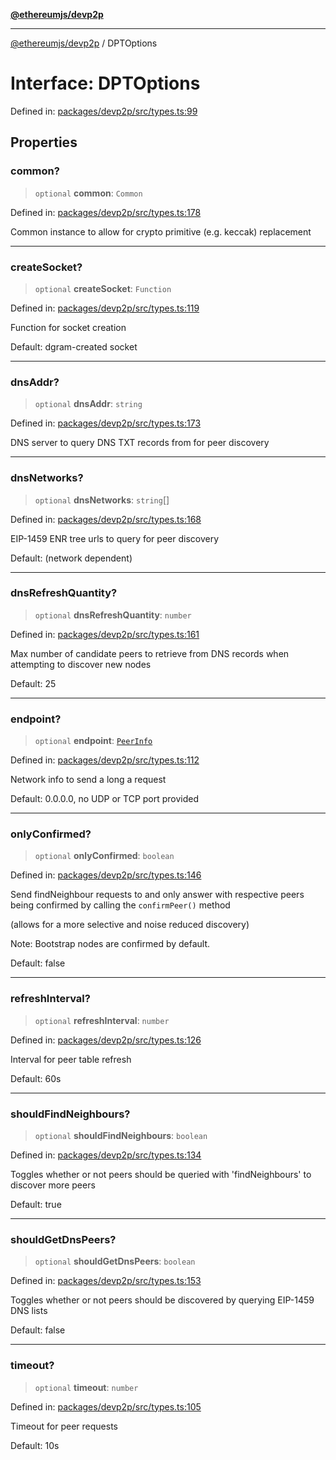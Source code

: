 [**@ethereumjs/devp2p**](../README.md)

***

[@ethereumjs/devp2p](../README.md) / DPTOptions

# Interface: DPTOptions

Defined in: [packages/devp2p/src/types.ts:99](https://github.com/Dargon789/ethereumjs-monorepo/blob/master/packages/devp2p/src/types.ts#L99)

## Properties

### common?

> `optional` **common**: `Common`

Defined in: [packages/devp2p/src/types.ts:178](https://github.com/Dargon789/ethereumjs-monorepo/blob/master/packages/devp2p/src/types.ts#L178)

Common instance to allow for crypto primitive (e.g. keccak) replacement

***

### createSocket?

> `optional` **createSocket**: `Function`

Defined in: [packages/devp2p/src/types.ts:119](https://github.com/Dargon789/ethereumjs-monorepo/blob/master/packages/devp2p/src/types.ts#L119)

Function for socket creation

Default: dgram-created socket

***

### dnsAddr?

> `optional` **dnsAddr**: `string`

Defined in: [packages/devp2p/src/types.ts:173](https://github.com/Dargon789/ethereumjs-monorepo/blob/master/packages/devp2p/src/types.ts#L173)

DNS server to query DNS TXT records from for peer discovery

***

### dnsNetworks?

> `optional` **dnsNetworks**: `string`[]

Defined in: [packages/devp2p/src/types.ts:168](https://github.com/Dargon789/ethereumjs-monorepo/blob/master/packages/devp2p/src/types.ts#L168)

EIP-1459 ENR tree urls to query for peer discovery

Default: (network dependent)

***

### dnsRefreshQuantity?

> `optional` **dnsRefreshQuantity**: `number`

Defined in: [packages/devp2p/src/types.ts:161](https://github.com/Dargon789/ethereumjs-monorepo/blob/master/packages/devp2p/src/types.ts#L161)

Max number of candidate peers to retrieve from DNS records when
attempting to discover new nodes

Default: 25

***

### endpoint?

> `optional` **endpoint**: [`PeerInfo`](PeerInfo.md)

Defined in: [packages/devp2p/src/types.ts:112](https://github.com/Dargon789/ethereumjs-monorepo/blob/master/packages/devp2p/src/types.ts#L112)

Network info to send a long a request

Default: 0.0.0.0, no UDP or TCP port provided

***

### onlyConfirmed?

> `optional` **onlyConfirmed**: `boolean`

Defined in: [packages/devp2p/src/types.ts:146](https://github.com/Dargon789/ethereumjs-monorepo/blob/master/packages/devp2p/src/types.ts#L146)

Send findNeighbour requests to and only answer with respective peers
being confirmed by calling the `confirmPeer()` method

(allows for a more selective and noise reduced discovery)

Note: Bootstrap nodes are confirmed by default.

Default: false

***

### refreshInterval?

> `optional` **refreshInterval**: `number`

Defined in: [packages/devp2p/src/types.ts:126](https://github.com/Dargon789/ethereumjs-monorepo/blob/master/packages/devp2p/src/types.ts#L126)

Interval for peer table refresh

Default: 60s

***

### shouldFindNeighbours?

> `optional` **shouldFindNeighbours**: `boolean`

Defined in: [packages/devp2p/src/types.ts:134](https://github.com/Dargon789/ethereumjs-monorepo/blob/master/packages/devp2p/src/types.ts#L134)

Toggles whether or not peers should be queried with 'findNeighbours'
to discover more peers

Default: true

***

### shouldGetDnsPeers?

> `optional` **shouldGetDnsPeers**: `boolean`

Defined in: [packages/devp2p/src/types.ts:153](https://github.com/Dargon789/ethereumjs-monorepo/blob/master/packages/devp2p/src/types.ts#L153)

Toggles whether or not peers should be discovered by querying EIP-1459 DNS lists

Default: false

***

### timeout?

> `optional` **timeout**: `number`

Defined in: [packages/devp2p/src/types.ts:105](https://github.com/Dargon789/ethereumjs-monorepo/blob/master/packages/devp2p/src/types.ts#L105)

Timeout for peer requests

Default: 10s
